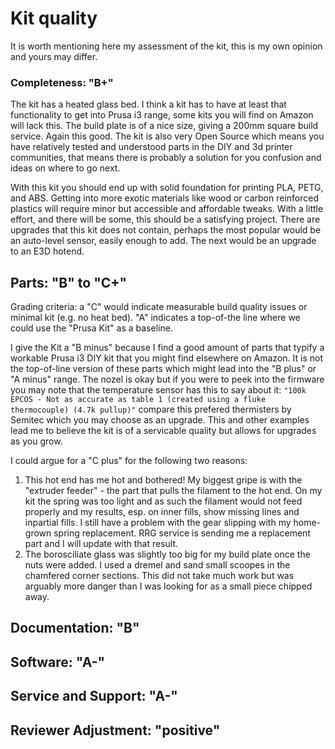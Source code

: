 # Kit quality

It is worth mentioning here my assessment of the kit, this is my own opinion and yours may differ.

### Completeness: "B+"

The kit has a heated glass bed.  I think a kit has to have at least that functionality to get into Prusa i3 range,
some kits you will find on Amazon will lack this.  The build plate is of a nice size, giving a 200mm square build service.
Again this good.  The kit is also very Open Source which means you have relatively tested and understood parts in the DIY
and 3d printer communities, that means there is probably a solution for you confusion and ideas on where to go next.

With this kit you should end up with solid foundation for printing PLA, PETG, and ABS.  Getting into more exotic materials
like wood or carbon reinforced plastics will require minor but accessible and affordable tweaks.  With a little effort,
and there will be some, this should be a satisfying project.   There are upgrades that this kit does not contain, perhaps
the most popular would be an auto-level sensor, easily enough to add.  The next would be an upgrade to an E3D hotend.

## Parts: "B" to "C+"

Grading criteria: a "C" would indicate measurable build quality issues or minimal kit (e.g. no heat bed).
"A" indicates a top-of-the line where we could use the "Prusa Kit" as a baseline.

I give the Kit a "B minus" because I find a good amount of parts that typify a workable Prusa i3 DIY kit
that you might find elsewhere on Amazon.  It is not the top-of-line version of these parts which might lead
into the "B plus" or "A minus" range.  The nozel is okay but if you were to peek into the firmware you may note
that the temperature sensor has this to say about it: `"100k EPCOS - Not as accurate as table 1 (created using a
fluke thermocouple) (4.7k pullup)"` compare this prefered thermisters by Semitec which you may choose as an upgrade.
This and other examples lead me to believe the kit is of a servicable quality but allows for upgrades as you grow.

I could argue for a "C plus" for the following two reasons:

1. This hot end has me hot and bothered!  My biggest gripe is with the "extruder feeder" - the part that pulls the
   filament to the hot end.  On my kit the spring was too light and as such the filament would not feed properly and my
   results, esp. on inner fills, show missing lines and inpartial fills.  I still have a problem with the gear slipping
   with my home-grown spring replacement.  RRG service is sending me a replacement part and I will update with that result.
2. The borosciliate glass was slightly too big for my build plate once the nuts were added.  I used a dremel and sand
   small scoopes in the chamfered corner sections.  This did not take much work but was arguably more danger than I was
   looking for as a small piece chipped away.

## Documentation: "B"

## Software: "A-"

##  Service and Support: "A-"

## Reviewer Adjustment: "positive"
